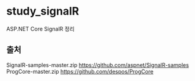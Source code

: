 # study_signalR
ASP.NET Core SignalR 정리
  






## 출처
SignalR-samples-master.zip    https://github.com/aspnet/SignalR-samples
ProgCore-master.zip  https://github.com/despos/ProgCore 